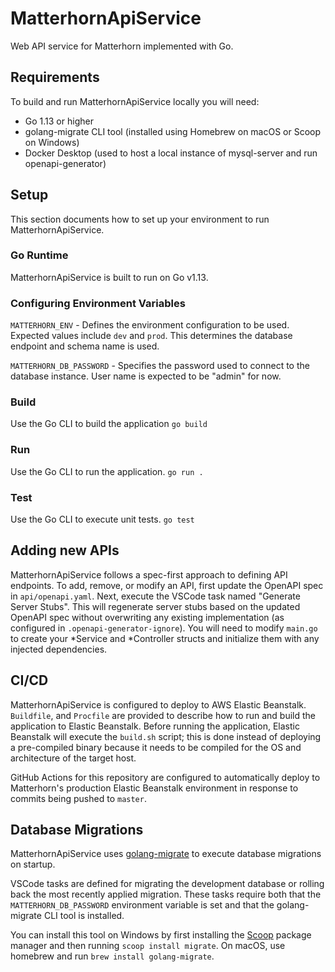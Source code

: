 # MatterhornApiService
Web API service for Matterhorn implemented with Go.

## Requirements
To build and run MatterhornApiService locally you will need:
* Go 1.13 or higher
* golang-migrate CLI tool (installed using Homebrew on macOS or Scoop on Windows)
* Docker Desktop (used to host a local instance of mysql-server and run openapi-generator)

## Setup
This section documents how to set up your environment to run MatterhornApiService.

### Go Runtime
MatterhornApiService is built to run on Go v1.13.

### Configuring Environment Variables
`MATTERHORN_ENV` - Defines the environment configuration to be used. Expected values include `dev` and `prod`. This determines the database endpoint and schema name is used.

`MATTERHORN_DB_PASSWORD` - Specifies the password used to connect to the database instance. User name is expected to be "admin" for now.

### Build
Use the Go CLI to build the application
`go build`

### Run
Use the Go CLI to run the application.
`go run .`

### Test
Use the Go CLI to execute unit tests.
`go test`

## Adding new APIs
MatterhornApiService follows a spec-first approach to defining API endpoints. To add, remove, or modify an API, first update the OpenAPI spec in `api/openapi.yaml`. Next, execute the VSCode task named "Generate Server Stubs". This will regenerate server stubs based on the updated OpenAPI spec without overwriting any existing implementation (as configured in `.openapi-generator-ignore`). You will need to modify `main.go` to create your *Service and *Controller structs and initialize them with any injected dependencies.

## CI/CD
MatterhornApiService is configured to deploy to AWS Elastic Beanstalk. `Buildfile`, and `Procfile` are provided to describe how to run and build the application to Elastic Beanstalk. Before running the application, Elastic Beanstalk will execute the `build.sh` script; this is done instead of deploying a pre-compiled binary because it needs to be compiled for the OS and architecture of the target host.

GitHub Actions for this repository are configured to automatically deploy to Matterhorn's production Elastic Beanstalk environment in response to commits being pushed to `master`.

## Database Migrations
MatterhornApiService uses [golang-migrate](https://github.com/golang-migrate/migrate) to execute database migrations on startup.

VSCode tasks are defined for migrating the development database or rolling back the most recently applied migration. These tasks require both that the `MATTERHORN_DB_PASSWORD` environment variable is set and that the golang-migrate CLI tool is installed. 

You can install this tool on Windows by first installing the [Scoop](https://scoop.sh/) package manager and then running `scoop install migrate`. On macOS, use homebrew and run `brew install golang-migrate`.